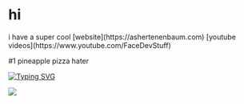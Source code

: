 <h1 align="left">hi</h1>
i have a super cool [website](https://ashertenenbaum.com) 
[youtube videos](https://www.youtube.com/FaceDevStuff)


#1 pineapple pizza hater


[![Typing SVG](https://readme-typing-svg.demolab.com?font=Fira+Code&pause=1000&random=false&width=435&lines=pineapple+pizza+sucks+)](https://git.io/typing-svg)



![](https://komarev.com/ghpvc/?username=ashertenenbaum&base=1000)
